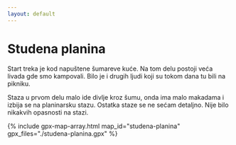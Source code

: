 ```yaml
---
layout: default
---
```


# Studena planina

Start treka je kod napuštene šumareve kuće. Na tom delu postoji veća livada gde smo kampovali. Bilo je i drugih ljudi koji su tokom dana tu bili na pikniku.

Staza u prvom delu malo ide divlje kroz šumu, onda ima malo makadama i izbija se na planinarsku stazu. Ostatka staze se ne sećam detaljno. Nije bilo nikakvih opasnosti na stazi.

{% include gpx-map-array.html map_id="studena-planina" gpx_files="./studena-planina.gpx" %}